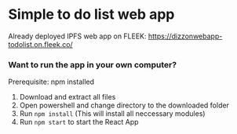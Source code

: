 # Simple to do list web app

Already deployed IPFS web app on FLEEK:
https://dizzonwebapp-todolist.on.fleek.co/


### Want to run the app in your own computer?
Prerequisite: npm installed

1. Download and extract all files
2. Open powershell and change directory to the downloaded folder
3. Run ```npm install``` (This will install all neccessary modules)
4. Run ```npm start``` to start the React App
